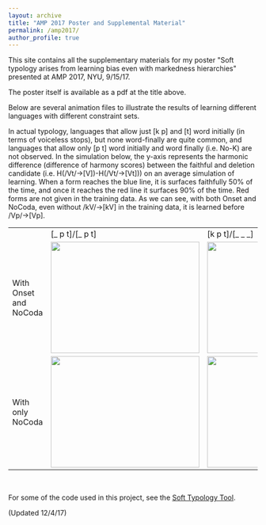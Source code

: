```yaml
---
layout: archive
title: "AMP 2017 Poster and Supplemental Material"
permalink: /amp2017/
author_profile: true
---
```



This site contains all the supplementary materials for my poster "Soft typology arises from learning bias even with markedness hierarchies" presented at AMP 2017, NYU, 9/15/17.

The poster itself is available as a pdf at the title above.

 

Below are several animation files to illustrate the results of learning different languages with different constraint sets.

In actual typology, languages that allow just [k p] and [t] word initially (in terms of voiceless stops), but none word-finally are quite common, and languages that allow only [p t] word initially and word finally (i.e. No-K) are not observed. In the simulation below, the y-axis represents the harmonic difference (difference of harmony scores) between the faithful and deletion candidate (i.e. H(/Vt/→[V])-H(/Vt/→[Vt])) on an average simulation of learning. When a form reaches the blue line, it is surfaces faithfully 50% of the time, and once it reaches the red line it surfaces 90% of the time. Red forms are not given in the training data. As we can see, with both Onset and NoCoda, even without /kV/→[kV] in the training data, it is learned before /Vp/→[Vp]. 

 <table border="0">
<tbody>
<tr>
<td>&nbsp;</td>
<td>[_ p t]/[_ p t]</td>
<td>[k p t]/[_ _ _]</td>
</tr>
<tr>
<td>With Onset and NoCoda</td>
<td><a href="/"><img src="https://dornsife.usc.edu/assets/sites/837/imgs/tVpVVtVp.gif" alt="" width="300" height="225" /></a></td>
<td><img src="https://dornsife.usc.edu/assets/sites/837/imgs/tVpVkV.gif" alt="" width="300" height="225" /></td>
</tr>
<tr>
<td>With only NoCoda</td>
<td><img src="https://dornsife.usc.edu/assets/sites/837/imgs/tVpVVtVpNoOnset.gif" alt="" width="300" height="225" /></td>
<td><img src="https://dornsife.usc.edu/assets/sites/837/imgs/tVpVkVNoOnset.gif" alt="" width="300" height="225" /></td>
</tr>
</tbody>
</table>
<p>&nbsp;</p>
<p>For some of the code used in this project, see the <a href="https://dornsife.usc.edu/ohara/stt/">Soft Typology Tool</a>.</p>
<p>(Updated 12/4/17)</p>